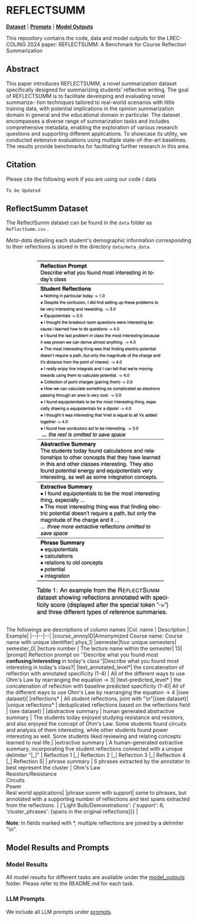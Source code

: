 # REFLECTSUMM

 [**Dataset**](https://github.com/EngSalem/ReflectSUMM/tree/main/data) | [**Prompts**](https://github.com/EngSalem/ReflectSUMM/tree/main/prompts) | [**Model Outputs**](https://github.com/EngSalem/ReflectSUMM/tree/main/model_outputs)

This repository contains the code, data and model outputs for the LREC-COLING 2024 paper: 
REFLECTSUMM: A Benchmark for Course Reflection
Summarization


## Abstract

This paper introduces REFLECTSUMM, a novel summarization dataset specifically designed for summarizing students’ reflective writing. The goal of REFLECTSUMM is to facilitate developing and evaluating novel summariza- tion techniques tailored to real-world scenarios with little training data, with potential implications in the opinion summarization domain in general and the educational domain in particular. The dataset encompasses a diverse range of summarization tasks and includes comprehensive metadata, enabling the exploration of various research questions and supporting different applications. To showcase its utility, we conducted extensive evaluations using multiple state-of-the-art baselines. The results provide benchmarks for facilitating further research in this area.

## Citation
Please cite the following work if you are using our code / data
```
To be Updated
```

## ReflectSumm Dataset 

The ReflectSumm dataset can be found in the ``data`` folder as ``ReflectSumm.csv`` . 

*Meta-data* detailing each student's demographic information corresponding to their reflections is stored in the directory ``data/meta_data``.

<p align="center">
  <img width="400" src="media/Dataset.jpg">
</p>

The followings are descriptions of column names
|Col. name | Description | Example|
|--|--|--|
|course_annoyID|Annonymized Course name: Course name with unique identifier| phys_1|
|semester|four unique semesters| semester_0|
|lecture number | The lecture name within the semester| 13|
|prompt| Reflection prompt on ''Describe what you found most **confusing**/**interesting** in today's class''|Describe what you found most interesting in today's class?|
|text_annotated_level*| the concatenation of reflection with annotated specificity (1-4) | All of the different ways to use Ohm's Law by rearranging the equation -> 3|
|text-predicted_level* | the concatenation of reflection with baseline predicted specificity (1-4)| All of the different ways to use Ohm's Law by rearranging the equation -> 4 |(see dataset)|
|reflections* | All student reflections, joint with "\n"|(see dataset)|
|unique reflections* | deduplicated reflections based on the reflections field | (see dataset) |
|abstractive summary | human generated abstractive summary | The students today enjoyed studying resistance and resistors, and also enjoyed the concept of Ohm's Law. Some students found circuits and analysis of them interesting, while other students found power interesting as well. Some students liked reviewing and relating concepts learned to real life.|
|extractive summary | A human-generated extractive summary, incorporating five student reflections connected with a unique delimiter  "\|\_\|" | Reflection 1 \|\_\| Reflection 2 \|\_\| Reflection 3 \|\_\| Reflection 4 \|\_\| Reflection 5|
| phrase summary | 5 phrases extracted by the annotator to best represent the cluster | Ohm's Law<br>Resistors/Resistance<br>Circuits<br>Power<br>Real world applications|
|phrase summ with support| same to phrases, but annotated with a supporting number of reflections and text spans extracted from the reflections. | {'Light Bulb/Demonstrations': {'support': 6, 'cluster_phrases': [spans in the original reflections]}} |

**Note**: In fields marked with *, multiple reflections are joined by a delimiter "\n". 

## Model Results and Prompts
###  Model Results
All model results for different tasks are available under the [model_outputs](https://github.com/EngSalem/ReflectSUMM/tree/main/model_outputs) folder. Please refer to the README.md for each task.

### LLM Prompts
We include all LLM prompts under [prompts](https://github.com/EngSalem/ReflectSUMM/tree/main/prompts).


